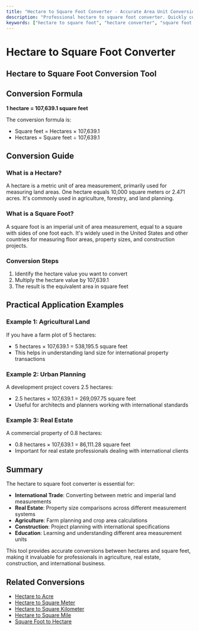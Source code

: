 ```yaml
---
title: "Hectare to Square Foot Converter - Accurate Area Unit Conversion Tool"
description: "Professional hectare to square foot converter. Quickly convert hectares to square feet with precise calculations. Includes conversion formula, practical examples, and usage guide."
keywords: ["hectare to square foot", "hectare converter", "square foot converter", "area conversion", "land area calculator", "hectare calculation", "square foot calculation", "area unit conversion"]
---
```


# Hectare to Square Foot Converter

<Breadcrumb>
  <BreadcrumbItem linkText="Home" link="/" />
  <BreadcrumbItem linkText="Area Conversion" link="/en/Area/" />
  <BreadcrumbItem content="Hectare to Square Foot" />
</Breadcrumb>

## Hectare to Square Foot Conversion Tool

<UnitConverter
  :seoKey="['hectare to square foot', 'hectare converter', 'square foot converter', 'area conversion', 'land area calculator', 'hectare calculation', 'square foot calculation', 'area unit conversion', 'hectare to sq ft', 'ha to square foot']"
  title="Hectare to Square Foot Converter"
  :formItems="[
    {
      label: 'Hectares',
      placeholder: 'Enter hectare value',
      key: 'hectare',
      unitOptions: [
        { label: 'Hectare (ha)', value: 'hectare' }
      ]
    },
    {
      label: 'Square Feet',
      placeholder: 'Conversion result',
      key: 'squarefoot',
      unitOptions: [
        { label: 'Square Foot (sq ft)', value: 'squarefoot' }
      ]
    }
  ]"
  :resultText="{
    hectare: 'hectares equals',
    squarefoot: 'square feet'
  }"
  buttonText="Convert"
/>

## Conversion Formula

**1 hectare = 107,639.1 square feet**

The conversion formula is:
- Square feet = Hectares × 107,639.1
- Hectares = Square feet ÷ 107,639.1

## Conversion Guide

### What is a Hectare?
A hectare is a metric unit of area measurement, primarily used for measuring land areas. One hectare equals 10,000 square meters or 2.471 acres. It's commonly used in agriculture, forestry, and land planning.

### What is a Square Foot?
A square foot is an imperial unit of area measurement, equal to a square with sides of one foot each. It's widely used in the United States and other countries for measuring floor areas, property sizes, and construction projects.

### Conversion Steps
1. Identify the hectare value you want to convert
2. Multiply the hectare value by 107,639.1
3. The result is the equivalent area in square feet

## Practical Application Examples

### Example 1: Agricultural Land
If you have a farm plot of 5 hectares:
- 5 hectares × 107,639.1 = 538,195.5 square feet
- This helps in understanding land size for international property transactions

### Example 2: Urban Planning
A development project covers 2.5 hectares:
- 2.5 hectares × 107,639.1 = 269,097.75 square feet
- Useful for architects and planners working with international standards

### Example 3: Real Estate
A commercial property of 0.8 hectares:
- 0.8 hectares × 107,639.1 = 86,111.28 square feet
- Important for real estate professionals dealing with international clients

## Summary

The hectare to square foot converter is essential for:
- **International Trade**: Converting between metric and imperial land measurements
- **Real Estate**: Property size comparisons across different measurement systems
- **Agriculture**: Farm planning and crop area calculations
- **Construction**: Project planning with international specifications
- **Education**: Learning and understanding different area measurement units

This tool provides accurate conversions between hectares and square feet, making it invaluable for professionals in agriculture, real estate, construction, and international business.

## Related Conversions

- [Hectare to Acre](/en/Area/Hectare-to-Acre)
- [Hectare to Square Meter](/en/Area/Hectare-to-SquareMeter)
- [Hectare to Square Kilometer](/en/Area/Hectare-to-SquareKilometer)
- [Hectare to Square Mile](/en/Area/Hectare-to-SquareMile)
- [Square Foot to Hectare](/en/Area/SquareFoot-to-Hectare)